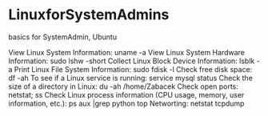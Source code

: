 # LinuxforSystemAdmins
basics for SystemAdmin, Ubuntu

View Linux System Information: uname -a
View Linux System Hardware Information: sudo lshw -short
Collect Linux Block Device Information: lsblk -a
Print Linux File System Information: sudo fdisk -l
Check free disk space: df -ah
To see if a Linux service is running: service mysql status
Check the size of a directory in Linux: du -ah /home/Zabacek
Check open ports: netstat; ss
Check Linux process information (CPU usage, memory, user information, etc.): ps aux |grep python
                                                                            top
Networting: netstat
            tcpdump
